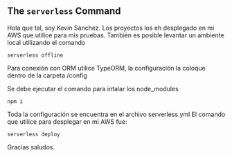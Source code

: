 <br/>

## The `serverless` Command

Hola que tal, soy Kevin Sánchez.
Los proyectos los eh desplegado en mi AWS que utilice para mis pruebas.
También es posible levantar un ambiente local utilizando el comando

```text
serverless offline 
```

Para conexión con ORM utilice TypeORM, la configuración la coloque dentro de la carpeta /config

Se debe ejecutar el comando para intalar los node_modules

```text
npm i
```

Toda la configuración se encuentra en el archivo serverless.yml
El comando que utilice para desplegar en mi AWS fue:

```text
serverless deploy
```

Gracias saludos.
<br/>
